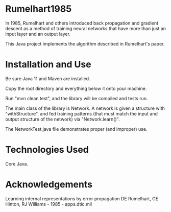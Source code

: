 # Rumelhart1985

In 1985, Rumelhart and others introduced back propagation and gradient descent
as a method of training neural networks that have more than just
an input layer and an output layer.

This Java project implements the algorithm described in Rumelhart's paper.

# Installation and Use

Be sure Java 11 and Maven are installed.

Copy the root directory and everything below it onto your machine.

Run "mvn clean test", and the library will be compiled and tests run.

The main class of the library is Network.
A network is given a structure with "withStructure",
and fed training patterns (that must match the input and output structure
of the network) via "Network.learn()".

The NetworkTest.java file demonstrates proper (and improper) use.

# Technologies Used
Core Java.

# Acknowledgements
Learning internal representations by error propagation
DE Rumelhart, GE Hinton, RJ Williams - 1985 - apps.dtic.mil
